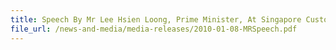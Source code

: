 ```yaml
---
title: Speech By Mr Lee Hsien Loong, Prime Minister, At Singapore Customs 100th Anniversary Celebrations, 08 January 2010, 11:20 AM At Orchird Country Club
file_url: /news-and-media/media-releases/2010-01-08-MRSpeech.pdf
---
```

